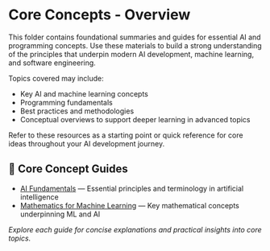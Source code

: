 # Core Concepts - Overview

This folder contains foundational summaries and guides for essential AI and programming concepts. Use these materials to build a strong understanding of the principles that underpin modern AI development, machine learning, and software engineering.

Topics covered may include:
- Key AI and machine learning concepts
- Programming fundamentals
- Best practices and methodologies
- Conceptual overviews to support deeper learning in advanced topics

Refer to these resources as a starting point or quick reference for core ideas throughout your AI development journey.

## 📄 Core Concept Guides

- [AI Fundamentals](AI-fundamentals.md) — Essential principles and terminology in artificial intelligence
- [Mathematics for Machine Learning](mathematics-for-ml.md) — Key mathematical concepts underpinning ML and AI


_Explore each guide for concise explanations and practical insights into core topics._
